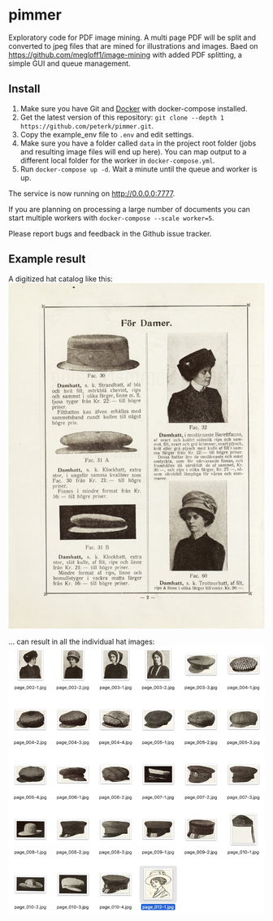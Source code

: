 # pimmer
Exploratory code for PDF image mining. A multi page PDF will be split and converted to jpeg files that are mined for illustrations and images. Baed on https://github.com/megloff1/image-mining with added PDF splitting, a simple GUI and queue management.

## Install

1. Make sure you have Git and [Docker](https://www.docker.com) with docker-compose installed.
2. Get the latest version of this repository: `git clone --depth 1 https://github.com/peterk/pimmer.git`.
2. Copy the example_env file to `.env` and edit settings.
3. Make sure you have a folder called `data` in the project root folder (jobs and resulting image files will end up here). You can map output to a different local folder for the worker in `docker-compose.yml`.
4. Run `docker-compose up -d`. Wait a minute until the queue and worker is up.

The service is now running on http://0.0.0.0:7777.

If you are planning on processing a large number of documents you can start multiple workers with `docker-compose --scale worker=5`.

Please report bugs and feedback in the Github issue tracker.

## Example result
A digitized hat catalog like this:
![Hat catalog page](testdata/hat_catalog_page.jpg?raw=true "Hat catalog page")

... can result in all the individual hat images:
![Individual hat images](testdata/hat_catalog_result.jpg?raw=true "Detected hat images")
